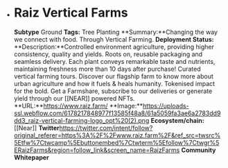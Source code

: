 - # Raiz Vertical Farms
  **Subtype** Ground
  **Tags:** Tree Planting
  **Summary:**Changing the way we connect with food. Through Vertical Farming.
  **Deployment Status:**
  **Description:**Controlled environment agriculture, providing higher consistency, quality and yields. Roots on, reusable packaging and seamless delivery. Each plant conveys remarkable taste and nutrients, maintaining freshness more than 10 days after purchase! Curated vertical farming tours. Discover our flagship farm to know more about urban agriculture and how it fuels & heals humanity.  Tokenised impact for the bold. Get a Farmshare, subscribe to our deliveries or generate yield through our [[NEAR]] powered NFTs.
  **URL:**https://www.raiz.farm/
  **Image:**https://uploads-ssl.webflow.com/6178217848977f13585f48a8/61a5059fa3ae6a2783dd9dd3_raiz-vertical-farming-logo_opt%20(2).png
  **Ecosystem/chain:**[[Near]]
  **Twitter**https://twitter.com/intent/follow?original_referer=https%3A%2F%2Fwww.raiz.farm%2F&ref_src=twsrc%5Etfw%7Ctwcamp%5Ebuttonembed%7Ctwterm%5Efollow%7Ctwgr%5ERaizFarms&region=follow_link&screen_name=RaizFarms
  **Community**
  **Whitepaper**